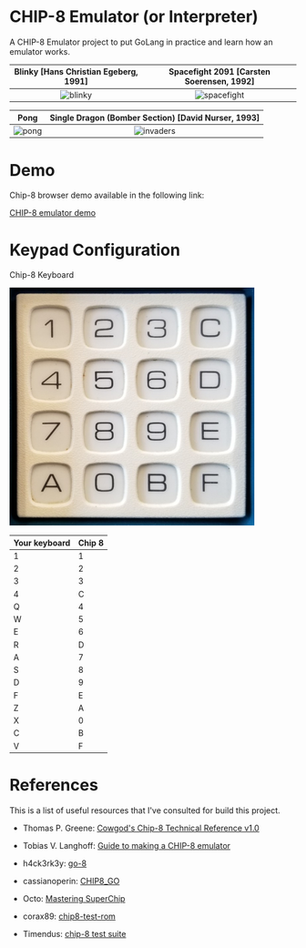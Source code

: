 # CHIP-8 Emulator (or Interpreter)

A CHIP-8 Emulator project to put GoLang in practice and learn how an emulator works.

**Blinky [Hans Christian Egeberg, 1991]** | **Spacefight 2091 [Carsten Soerensen, 1992]**
:-------------------------:|:-------------------------:
<img width="430" alt="blinky" src="./cli/assets/blinky_test.png">  |  <img width="430" alt="spacefight" src="./cli/assets/spacefight_test.png">

**Pong** | **Single Dragon (Bomber Section) [David Nurser, 1993]**
:-------------------------:|:-------------------------:
<img width="430" alt="pong" src="./cli/assets/pong_test.png">  |  <img width="430" alt="invaders" src="./cli/assets/single_dragon_test.png">

# Demo

Chip-8 browser demo available in the following link:

[CHIP-8 emulator demo](https://gaoliveira21.github.io/chip-8/)

# Keypad Configuration

Chip-8 Keyboard

<img width="430" alt="chip-8 keyboard layout" src="./cli/assets/chip8-keyboard.png">

| Your keyboard | Chip 8 |
|---------------|--------|
| 1             | 1      |
| 2             | 2      |
| 3             | 3      |
| 4             | C      |
| Q             | 4      |
| W             | 5      |
| E             | 6      |
| R             | D      |
| A             | 7      |
| S             | 8      |
| D             | 9      |
| F             | E      |
| Z             | A      |
| X             | 0      |
| C             | B      |
| V             | F      |

# References

This is a list of useful resources that I've consulted for build this project.

- Thomas P. Greene: [Cowgod's Chip-8 Technical Reference v1.0](http://devernay.free.fr/hacks/chip8/C8TECH10.HTM#2.4)

- Tobias V. Langhoff: [Guide to making a CHIP-8 emulator](https://tobiasvl.github.io/blog/write-a-chip-8-emulator)

- h4ck3rk3y: [go-8](https://github.com/h4ck3rk3y/go-8/tree/master)

-  cassianoperin: [CHIP8_GO ](https://github.com/cassianoperin/CHIP8_GO)

- Octo: [Mastering SuperChip](http://johnearnest.github.io/Octo/docs/SuperChip.html)

- corax89: [chip8-test-rom](https://github.com/corax89/chip8-test-rom)

- Timendus: [chip-8 test suite](https://github.com/Timendus/chip8-test-suite)
